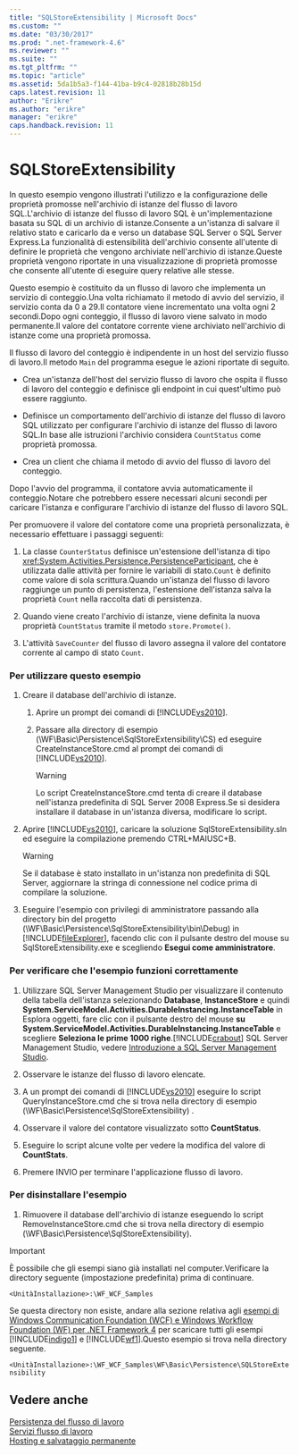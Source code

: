 ```yaml
---
title: "SQLStoreExtensibility | Microsoft Docs"
ms.custom: ""
ms.date: "03/30/2017"
ms.prod: ".net-framework-4.6"
ms.reviewer: ""
ms.suite: ""
ms.tgt_pltfrm: ""
ms.topic: "article"
ms.assetid: 5da1b5a3-f144-41ba-b9c4-02818b28b15d
caps.latest.revision: 11
author: "Erikre"
ms.author: "erikre"
manager: "erikre"
caps.handback.revision: 11
---
```

# SQLStoreExtensibility
In questo esempio vengono illustrati l'utilizzo e la configurazione delle proprietà promosse nell'archivio di istanze del flusso di lavoro SQL.L'archivio di istanze del flusso di lavoro SQL è un'implementazione basata su SQL di un archivio di istanze.Consente a un'istanza di salvare il relativo stato e caricarlo da e verso un database SQL Server o SQL Server Express.La funzionalità di estensibilità dell'archivio consente all'utente di definire le proprietà che vengono archiviate nell'archivio di istanze.Queste proprietà vengono riportate in una visualizzazione di proprietà promosse che consente all'utente di eseguire query relative alle stesse.  
  
 Questo esempio è costituito da un flusso di lavoro che implementa un servizio di conteggio.Una volta richiamato il metodo di avvio del servizio, il servizio conta da 0 a 29.Il contatore viene incrementato una volta ogni 2 secondi.Dopo ogni conteggio, il flusso di lavoro viene salvato in modo permanente.Il valore del contatore corrente viene archiviato nell'archivio di istanze come una proprietà promossa.  
  
 Il flusso di lavoro del conteggio è indipendente in un host del servizio flusso di lavoro.Il metodo `Main` del programma esegue le azioni riportate di seguito.  
  
-   Crea un'istanza dell'host del servizio flusso di lavoro che ospita il flusso di lavoro del conteggio e definisce gli endpoint in cui quest'ultimo può essere raggiunto.  
  
-   Definisce un comportamento dell'archivio di istanze del flusso di lavoro SQL utilizzato per configurare l'archivio di istanze del flusso di lavoro SQL.In base alle istruzioni l'archivio considera `CountStatus` come proprietà promossa.  
  
-   Crea un client che chiama il metodo di avvio del flusso di lavoro del conteggio.  
  
 Dopo l'avvio del programma, il contatore avvia automaticamente il conteggio.Notare che potrebbero essere necessari alcuni secondi per caricare l'istanza e configurare l'archivio di istanze del flusso di lavoro SQL.  
  
 Per promuovere il valore del contatore come una proprietà personalizzata, è necessario effettuare i passaggi seguenti:  
  
1.  La classe `CounterStatus` definisce un'estensione dell'istanza di tipo <xref:System.Activities.Persistence.PersistenceParticipant>, che è utilizzata dalle attività per fornire le variabili di stato.`Count` è definito come valore di sola scrittura.Quando un'istanza del flusso di lavoro raggiunge un punto di persistenza, l'estensione dell'istanza salva la proprietà `Count` nella raccolta dati di persistenza.  
  
2.  Quando viene creato l'archivio di istanze, viene definita la nuova proprietà `CountStatus` tramite il metodo `store.Promote()`.  
  
3.  L'attività `SaveCounter` del flusso di lavoro assegna il valore del contatore corrente al campo di stato `Count`.  
  
### Per utilizzare questo esempio  
  
1.  Creare il database dell'archivio di istanze.  
  
    1.  Aprire un prompt dei comandi di [!INCLUDE[vs2010](../../../../includes/vs2010-md.md)].  
  
    2.  Passare alla directory di esempio \(\\WF\\Basic\\Persistence\\SqlStoreExtensibility\\CS\) ed eseguire CreateInstanceStore.cmd al prompt dei comandi di [!INCLUDE[vs2010](../../../../includes/vs2010-md.md)].  
  
        > [!WARNING]
        >  Lo script CreateInstanceStore.cmd tenta di creare il database nell'istanza predefinita di SQL Server 2008 Express.Se si desidera installare il database in un'istanza diversa, modificare lo script.  
  
2.  Aprire [!INCLUDE[vs2010](../../../../includes/vs2010-md.md)], caricare la soluzione SqlStoreExtensibility.sln ed eseguire la compilazione premendo CTRL\+MAIUSC\+B.  
  
    > [!WARNING]
    >  Se il database è stato installato in un'istanza non predefinita di SQL Server, aggiornare la stringa di connessione nel codice prima di compilare la soluzione.  
  
3.  Eseguire l'esempio con privilegi di amministratore passando alla directory bin del progetto \(\\WF\\Basic\\Persistence\\SqlStoreExtensibility\\bin\\Debug\) in [!INCLUDE[fileExplorer](../../../../includes/fileexplorer-md.md)], facendo clic con il pulsante destro del mouse su SqlStoreExtensibility.exe e scegliendo **Esegui come amministratore**.  
  
### Per verificare che l'esempio funzioni correttamente  
  
1.  Utilizzare SQL Server Management Studio per visualizzare il contenuto della tabella dell'istanza selezionando **Database**, **InstanceStore** e quindi **System.ServiceModel.Activities.DurableInstancing.InstanceTable** in Esplora oggetti, fare clic con il pulsante destro del mouse  **su System.ServiceModel.Activities.DurableInstancing.InstanceTable** e scegliere **Seleziona le prime 1000 righe**.[!INCLUDE[crabout](../../../../includes/crabout-md.md)] SQL Server Management Studio, vedere [Introduzione a SQL Server Management Studio](http://go.microsoft.com/fwlink/?LinkId=165645).  
  
2.  Osservare le istanze del flusso di lavoro elencate.  
  
3.  A un prompt dei comandi di [!INCLUDE[vs2010](../../../../includes/vs2010-md.md)] eseguire lo script QueryInstanceStore.cmd che si trova nella directory di esempio \(\\WF\\Basic\\Persistence\\SqlStoreExtensibility\) .  
  
4.  Osservare il valore del contatore visualizzato sotto **CountStatus**.  
  
5.  Eseguire lo script alcune volte per vedere la modifica del valore di **CountStats**.  
  
6.  Premere INVIO per terminare l'applicazione flusso di lavoro.  
  
### Per disinstallare l'esempio  
  
1.  Rimuovere il database dell'archivio di istanze eseguendo lo script RemoveInstanceStore.cmd che si trova nella directory di esempio \(\\WF\\Basic\\Persistence\\SqlStoreExtensibility\).  
  
> [!IMPORTANT]
>  È possibile che gli esempi siano già installati nel computer.Verificare la directory seguente \(impostazione predefinita\) prima di continuare.  
>   
>  `<UnitàInstallazione>:\WF_WCF_Samples`  
>   
>  Se questa directory non esiste, andare alla sezione relativa agli [esempi di Windows Communication Foundation \(WCF\) e Windows Workflow Foundation \(WF\) per .NET Framework 4](http://go.microsoft.com/fwlink/?LinkId=150780) per scaricare tutti gli esempi [!INCLUDE[indigo1](../../../../includes/indigo1-md.md)] e [!INCLUDE[wf1](../../../../includes/wf1-md.md)].Questo esempio si trova nella directory seguente.  
>   
>  `<UnitàInstallazione>:\WF_WCF_Samples\WF\Basic\Persistence\SQLStoreExtensibility`  
  
## Vedere anche  
 [Persistenza del flusso di lavoro](../../../../docs/framework/windows-workflow-foundation//workflow-persistence.md)   
 [Servizi flusso di lavoro](../../../../docs/framework/wcf/feature-details/workflow-services.md)   
 [Hosting e salvataggio permanente](http://go.microsoft.com/fwlink/?LinkId=193961)